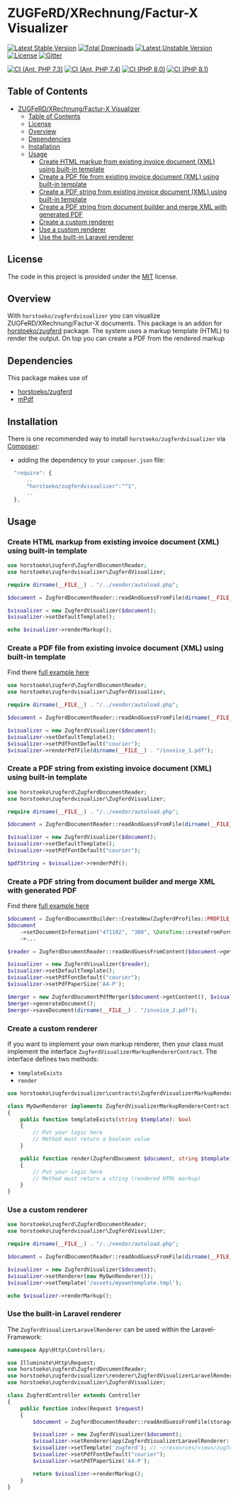# ZUGFeRD/XRechnung/Factur-X Visualizer

[![Latest Stable Version](https://poser.pugx.org/horstoeko/zugferdvisualizer/v/stable.png)](https://packagist.org/packages/horstoeko/zugferdvisualizer) [![Total Downloads](https://poser.pugx.org/horstoeko/zugferdvisualizer/downloads.png)](https://packagist.org/packages/horstoeko/zugferdvisualizer) [![Latest Unstable Version](https://poser.pugx.org/horstoeko/zugferdvisualizer/v/unstable.png)](https://packagist.org/packages/horstoeko/zugferdvisualizer) [![License](https://poser.pugx.org/horstoeko/zugferdvisualizer/license.png)](https://packagist.org/packages/horstoeko/zugferdvisualizer) [![Gitter](https://badges.gitter.im/Join%20Chat.svg)](https://gitter.im/horstoeko/zugferdvisualizer)

[![CI (Ant, PHP 7.3)](https://github.com/horstoeko/zugferdvisualizer/actions/workflows/build.php73.ant.yml/badge.svg)](https://github.com/horstoeko/zugferdvisualizer/actions/workflows/build.php73.ant.yml) [![CI (Ant, PHP 7.4)](https://github.com/horstoeko/zugferdvisualizer/actions/workflows/build.php74.ant.yml/badge.svg)](https://github.com/horstoeko/zugferdvisualizer/actions/workflows/build.php74.ant.yml) [![CI (PHP 8.0)](https://github.com/horstoeko/zugferdvisualizer/actions/workflows/build.php80.ant.yml/badge.svg)](https://github.com/horstoeko/zugferdvisualizer/actions/workflows/build.php80.ant.yml) [![CI (PHP 8.1)](https://github.com/horstoeko/zugferdvisualizer/actions/workflows/build.php81.ant.yml/badge.svg)](https://github.com/horstoeko/zugferdvisualizer/actions/workflows/build.php81.ant.yml)

## Table of Contents

- [ZUGFeRD/XRechnung/Factur-X Visualizer](#zugferdxrechnungfactur-x-visualizer)
  - [Table of Contents](#table-of-contents)
  - [License](#license)
  - [Overview](#overview)
  - [Dependencies](#dependencies)
  - [Installation](#installation)
  - [Usage](#usage)
    - [Create HTML markup from existing invoice document (XML) using built-in template](#create-html-markup-from-existing-invoice-document-xml-using-built-in-template)
    - [Create a PDF file from existing invoice document (XML) using built-in template](#create-a-pdf-file-from-existing-invoice-document-xml-using-built-in-template)
    - [Create a PDF string from existing invoice document (XML) using built-in template](#create-a-pdf-string-from-existing-invoice-document-xml-using-built-in-template)
    - [Create a PDF string from document builder and merge XML with generated PDF](#create-a-pdf-string-from-document-builder-and-merge-xml-with-generated-pdf)
    - [Create a custom renderer](#create-a-custom-renderer)
    - [Use a custom renderer](#use-a-custom-renderer)
    - [Use the built-in Laravel renderer](#use-the-built-in-laravel-renderer)

## License

The code in this project is provided under the [MIT](https://opensource.org/licenses/MIT) license.

## Overview

With `horstoeko/zugferdvisualizer` you can visualize ZUGFeRD/XRechnung/Factur-X documents. This package is an addon for [horstoeko/zugferd](https://github.com/horstoeko/zugferd) package. The system uses a markup template (HTML) to render the output. On top you can create a PDF from the rendered markup

## Dependencies

This package makes use of

- [horstoeko/zugferd](https://github.com/horstoeko/zugferd)
- [mPdf](https://github.com/mpdf/mpdf)

## Installation

There is one recommended way to install `horstoeko/zugferdvisualizer` via [Composer](https://getcomposer.org/):

* adding the dependency to your ``composer.json`` file:

```js
  "require": {
      ..
      "horstoeko/zugferdvisualizer":"^1",
      ..
  },
```

## Usage

### Create HTML markup from existing invoice document (XML) using built-in template

```php
use horstoeko\zugferd\ZugferdDocumentReader;
use horstoeko\zugferdvisualizer\ZugferdVisualizer;

require dirname(__FILE__) . "/../vendor/autoload.php";

$document = ZugferdDocumentReader::readAndGuessFromFile(dirname(__FILE__) . "/invoice_1.xml");

$visualizer = new ZugferdVisualizer($document);
$visualizer->setDefaultTemplate();

echo $visualizer->renderMarkup();
```

### Create a PDF file from existing invoice document (XML) using built-in template

Find there [full example here](https://github.com/horstoeko/zugferdvisualizer/blob/master/examples/BuildFromDocumentReader.php)

```php
use horstoeko\zugferd\ZugferdDocumentReader;
use horstoeko\zugferdvisualizer\ZugferdVisualizer;

require dirname(__FILE__) . "/../vendor/autoload.php";

$document = ZugferdDocumentReader::readAndGuessFromFile(dirname(__FILE__) . "/invoice_1.xml");

$visualizer = new ZugferdVisualizer($document);
$visualizer->setDefaultTemplate();
$visualizer->setPdfFontDefault("courier");
$visualizer->renderPdfFile(dirname(__FILE__) . "/invoice_1.pdf");
```

### Create a PDF string from existing invoice document (XML) using built-in template

```php
use horstoeko\zugferd\ZugferdDocumentReader;
use horstoeko\zugferdvisualizer\ZugferdVisualizer;

require dirname(__FILE__) . "/../vendor/autoload.php";

$document = ZugferdDocumentReader::readAndGuessFromFile(dirname(__FILE__) . "/invoice_1.xml");

$visualizer = new ZugferdVisualizer($document);
$visualizer->setDefaultTemplate();
$visualizer->setPdfFontDefault("courier");

$pdfString = $visualizer->renderPdf();
```

### Create a PDF string from document builder and merge XML with generated PDF

Find there [full example here](https://github.com/horstoeko/zugferdvisualizer/blob/master/examples/BuildFromDocumentBuilder.php)

```php
$document = ZugferdDocumentBuilder::CreateNew(ZugferdProfiles::PROFILE_EN16931);
$document
    ->setDocumentInformation("471102", "380", \DateTime::createFromFormat("Ymd", "20180305"), "EUR")
    ->...

$reader = ZugferdDocumentReader::readAndGuessFromContent($document->getContent());

$visualizer = new ZugferdVisualizer($reader);
$visualizer->setDefaultTemplate();
$visualizer->setPdfFontDefault("courier");
$visualizer->setPdfPaperSize('A4-P');

$merger = new ZugferdDocumentPdfMerger($document->getContent(), $visualizer->renderPdf());
$merger->generateDocument();
$merger->saveDocument(dirname(__FILE__) . "/invoice_2.pdf");
```

### Create a custom renderer

If you want to implement your own markup renderer, then your class must implement the interface `ZugferdVisualizerMarkupRendererContract`. The interface defines two methods:

* `templateExists`
* `render`

```php
use horstoeko\zugferdvisualizer\contracts\ZugferdVisualizerMarkupRendererContract;

class MyOwnRenderer implements ZugferdVisualizerMarkupRendererContract
{
    public function templateExists(string $template): bool
    {
        // Put your logic here
        // Method must return a boolean value
    }

    public function render(ZugferdDocument $document, string $template): string
    {
        // Put your logic here
        // Method must return a string (rendered HTML markup)
    }
}
```

### Use a custom renderer

```php
use horstoeko\zugferd\ZugferdDocumentReader;
use horstoeko\zugferdvisualizer\ZugferdVisualizer;

require dirname(__FILE__) . "/../vendor/autoload.php";

$document = ZugferdDocumentReader::readAndGuessFromFile(dirname(__FILE__) . "/invoice_1.xml");

$visualizer = new ZugferdVisualizer($document);
$visualizer->setRenderer(new MyOwnRenderer());
$visualizer->setTemplate('/assets/myowntemplate.tmpl');

echo $visualizer->renderMarkup();
```

### Use the built-in Laravel renderer

The ```ZugferdVisualizerLaravelRenderer``` can be used within the Laravel-Framework:

```php
namespace App\Http\Controllers;

use Illuminate\Http\Request;
use horstoeko\zugferd\ZugferdDocumentReader;
use horstoeko\zugferdvisualizer\renderer\ZugferdVisualizerLaravelRenderer;
use horstoeko\zugferdvisualizer\ZugferdVisualizer;

class ZugferdController extends Controller
{
    public function index(Request $request)
    {
        $document = ZugferdDocumentReader::readAndGuessFromFile(storage_path('app/invoice_1.xml'));

        $visualizer = new ZugferdVisualizer($document);
        $visualizer->setRenderer(app(ZugferdVisualizerLaravelRenderer::class));
        $visualizer->setTemplate('zugferd'); // ~/resources/views/zugferd.blade.php
        $visualizer->setPdfFontDefault("courier");
        $visualizer->setPdfPaperSize('A4-P');

        return $visualizer->renderMarkup();
    }
}
```